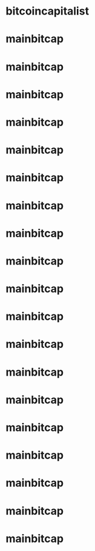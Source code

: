 # bitcoincapitalist
# mainbitcap
# mainbitcap
# mainbitcap
# mainbitcap
# mainbitcap
# mainbitcap
# mainbitcap
# mainbitcap
# mainbitcap
# mainbitcap
# mainbitcap
# mainbitcap
# mainbitcap
# mainbitcap
# mainbitcap
# mainbitcap
# mainbitcap
# mainbitcap
# mainbitcap
